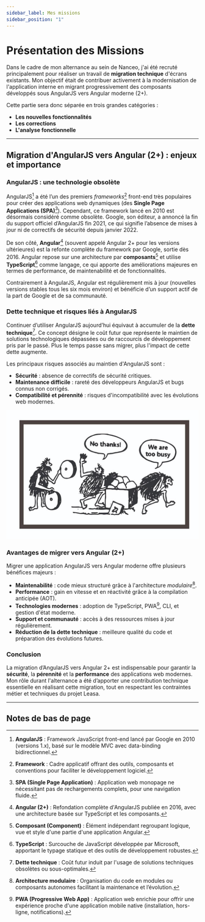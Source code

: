 ```yaml
---
sidebar_label: Mes missions
sidebar_position: "1"
---
```


# Présentation des Missions

Dans le cadre de mon alternance au sein de Nanceo, j'ai été recruté principalement pour réaliser un travail de **migration technique** d'écrans existants. Mon objectif était de contribuer activement à la modernisation de l'application interne en migrant progressivement des composants développés sous AngularJS vers Angular moderne (2+).

Cette partie sera donc séparée en trois grandes catégories :

- **Les nouvelles fonctionnalités**
- **Les corrections**
- **L'analyse fonctionnelle**

---

## Migration d'AngularJS vers Angular (2+) : enjeux et importance

### AngularJS : une technologie obsolète

AngularJS[^1] a été l’un des premiers *frameworks*[^2] front-end très populaires pour créer des applications web dynamiques (des **Single Page Applications (SPA)**[^3]). Cependant, ce framework lancé en 2010 est désormais considéré comme obsolète. Google, son éditeur, a annoncé la fin du support officiel d’AngularJS fin 2021, ce qui signifie l’absence de mises à jour ni de correctifs de sécurité depuis janvier 2022.

De son côté, **Angular**[^4] (souvent appelé Angular 2+ pour les versions ultérieures) est la refonte complète du framework par Google, sortie dès 2016. Angular repose sur une architecture par **composants**[^5] et utilise **TypeScript**[^6] comme langage, ce qui apporte des améliorations majeures en termes de performance, de maintenabilité et de fonctionnalités.

Contrairement à AngularJS, Angular est régulièrement mis à jour (nouvelles versions stables tous les six mois environ) et bénéficie d’un support actif de la part de Google et de sa communauté.

### Dette technique et risques liés à AngularJS

Continuer d’utiliser AngularJS aujourd’hui équivaut à accumuler de la **dette technique**[^7]. Ce concept désigne le coût futur que représente le maintien de solutions technologiques dépassées ou de raccourcis de développement pris par le passé. Plus le temps passe sans migrer, plus l'impact de cette dette augmente.

Les principaux risques associés au maintien d'AngularJS sont :

- **Sécurité** : absence de correctifs de sécurité critiques.
- **Maintenance difficile** : rareté des développeurs AngularJS et bugs connus non corrigés.
- **Compatibilité et pérennité** : risques d'incompatibilité avec les évolutions web modernes.

![Illustration de la dette technique et de la nécessité de migration](dette_technique_migration.png)

### Avantages de migrer vers Angular (2+)

Migrer une application AngularJS vers Angular moderne offre plusieurs bénéfices majeurs :

- **Maintenabilité** : code mieux structuré grâce à l'architecture *modulaire*[^8].
- **Performance** : gain en vitesse et en réactivité grâce à la compilation anticipée (AOT).
- **Technologies modernes** : adoption de TypeScript, PWA[^9], CLI, et gestion d'état moderne.
- **Support et communauté** : accès à des ressources mises à jour régulièrement.
- **Réduction de la dette technique** : meilleure qualité du code et préparation des évolutions futures.

### Conclusion

La migration d’AngularJS vers Angular 2+ est indispensable pour garantir la **sécurité**, la **pérennité** et la **performance** des applications web modernes. Mon rôle durant l'alternance a été d’apporter une contribution technique essentielle en réalisant cette migration, tout en respectant les contraintes métier et techniques du projet Leasa.

---

## Notes de bas de page

[^1]: **AngularJS** : Framework JavaScript front-end lancé par Google en 2010 (versions 1.x), basé sur le modèle MVC avec data-binding bidirectionnel.
[^2]: **Framework** : Cadre applicatif offrant des outils, composants et conventions pour faciliter le développement logiciel.
[^3]: **SPA (Single Page Application)** : Application web monopage ne nécessitant pas de rechargements complets, pour une navigation fluide.
[^4]: **Angular (2+)** : Refondation complète d'AngularJS publiée en 2016, avec une architecture basée sur TypeScript et les composants.
[^5]: **Composant (Component)** : Élément indépendant regroupant logique, vue et style d'une partie d'une application Angular.
[^6]: **TypeScript** : Surcouche de JavaScript développée par Microsoft, apportant le typage statique et des outils de développement robustes.
[^7]: **Dette technique** : Coût futur induit par l'usage de solutions techniques obsolètes ou sous-optimales.
[^8]: **Architecture modulaire** : Organisation du code en modules ou composants autonomes facilitant la maintenance et l’évolution.
[^9]: **PWA (Progressive Web App)** : Application web enrichie pour offrir une expérience proche d'une application mobile native (installation, hors-ligne, notifications).
